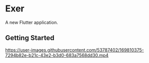 # Exer

A new Flutter application.

## Getting Started




https://user-images.githubusercontent.com/53787402/169810375-7294b82e-b21c-43e2-b3d0-683a7568dd30.mp4

